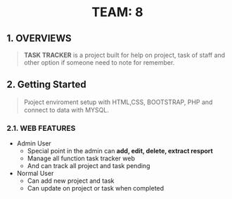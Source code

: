 # <center>TEAM: 8</center>

## 1. OVERVIEWS
> **TASK TRACKER** is a project built for help on project, task of staff and other option if someone need to note for remember.

## 2. Getting Started
>Pរoject enviroment setup with HTML,CSS, BOOTSTRAP, PHP and connect to data with MYSQL.

### 2.1. WEB FEATURES
- Admin User
    - Special point in the admin can **add, edit, delete, extract resport**
    - Manage all function task tracker web
    - And can track all project and task pending
- Normal User
    - Can add new project and task
    - Can update on project or task when completed